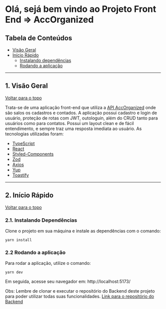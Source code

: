# Olá, sejá bem vindo ao Projeto Front End => AccOrganized

## Tabela de Conteúdos

- [Visão Geral](#1-visão-geral)
- [Início Rápido](#2-início-rápido)
  - [Instalando dependências](#21-instalando-dependências)
  - [Rodando a aplicação](#22-rodando-a-aplicação)

---

## 1. Visão Geral

[ Voltar para o topo ](#tabela-de-conteúdos)

Trata-se de uma aplicação front-end que utiliza a [API AccOrganized](https://github.com/Guiles10/ProjetoFullStack-BackEnd-Guiles) onde são salos os cadastros e contados. A aplicação possui cadastro e login de usuário, proteção de rotas com JWT, outologuin, além do CRUD tanto para usuários como para contatos. Possui um layout clean e de fácil entendimento, e sempre traz uma resposta imediata ao usuário.
As tecnologias utilizadas foram:

- [TypeScript](https://www.typescriptlang.org/)
- [React](https://react.dev/)
- [Styled-Components](https://styled-components.com/)
- [Zod](https://zod.dev/)
- [Axios](https://axios-http.com/ptbr/docs/intro)
- [Yup](https://www.npmjs.com/package/yup/)
- [Toastify](https://fkhadra.github.io/react-toastify/introduction/)

---

## 2. Início Rápido

[ Voltar para o topo ](#tabela-de-conteúdos)

### 2.1. Instalando Dependências

Clone o projeto em sua máquina e instale as dependências com o comando:

```shell
yarn install
```

### 2.2 Rodando a aplicação

Para rodar a aplicação, utilize o comando:

```
yarn dev
```
Em seguida, acesse seu navegador em: http://localhost:5173/

Obs: Lembre de clonar e executar o repositório do Backend deste projeto para poder utilizar todas suas funcionalidades.
[Link para o repositório do Backend](https://github.com/Guiles10/ProjetoFullStack-BackEnd-Guiles)
